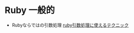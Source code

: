 # Ruby 一般的

- Rubyならではの引数処理
[ruby引数処理に使えるテクニック](https://qiita.com/metheglin/items/306e81c95f8a5cdea296#symbolize_keys)
